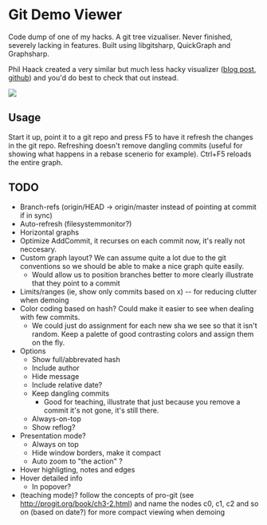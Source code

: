 # Git Demo Viewer #

Code dump of one of my hacks. A git tree vizualiser. Never finished, severely lacking in features. Built using libgitsharp, QuickGraph and Graphsharp.

Phil Haack created a very similar but much less hacky visualizer ([blog post](http://haacked.com/archive/2012/03/15/visualize-git-with-seegit.aspx), [github](https://github.com/Haacked/SeeGit)) and you'd do best to check that out instead.

![](https://s3-eu-west-1.amazonaws.com/freakcode/git-demo-viewer.png)

## Usage
Start it up, point it to a git repo and press F5 to have it refresh the changes in the git repo. Refreshing doesn't remove dangling commits (useful for showing what happens in a rebase scenerio for example). Ctrl+F5 reloads the entire graph.

## TODO

* Branch-refs (origin/HEAD -> origin/master instead of pointing at commit if in sync)
* Auto-refresh (filesystemmonitor?)
* Horizontal graphs
* Optimize AddCommit, it recurses on each commit now, it's really not neccesary.
* Custom graph layout? We can assume quite a lot due to the git conventions so we should be
  able to make a nice graph quite easily.
    * Would allow us to position branches better to more clearly illustrate that they point to 
	  a commit
* Limits/ranges (ie, show only commits based on x) -- for reducing clutter when demoing
* Color coding based on hash? Could make it easier to see when dealing with few commits.
  * We could just do assignment for each new sha we see so that it isn't random. Keep a palette of
    good contrasting colors and assign them on the fly.
* Options
	* Show full/abbrevated hash
	* Include author
	* Hide message
	* Include relative date?
	* Keep dangling commits
		* Good for teaching, illustrate that just because you
		  remove a commit it's not gone, it's still there.
	* Always-on-top
	* Show reflog?
* Presentation mode?
	* Always on top
	* Hide window borders, make it compact
	* Auto zoom to "the action" ?
* Hover highligting, notes and edges
* Hover detailed info
	* In popover?
* (teaching mode)?
	follow the concepts of pro-git (see http://progit.org/book/ch3-2.html)
	and name the nodes c0, c1, c2 and so on (based on date?) for more compact
	viewing when demoing